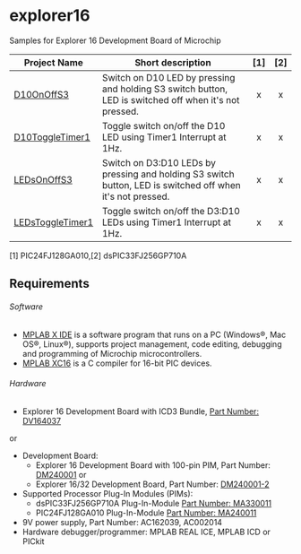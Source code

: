 # explorer16
Samples for Explorer 16 Development Board of Microchip

| Project Name     | Short description | [1] | [2] |
| ---------------- | ----------------- | :-: | :-: |
| [D10OnOffS3](D10OnOffS3.X/) | Switch on D10 LED by pressing and holding S3 switch button, LED is switched off when it's not pressed. | x | x |
| [D10ToggleTimer1](D10ToggleTimer1.X/) | Toggle switch on/off the D10 LED using Timer1 Interrupt at 1Hz. | x | x |
| [LEDsOnOffS3](LEDsOnOffS3.X/)| Switch on D3:D10 LEDs by pressing and holding S3 switch button, LED is switched off when it's not pressed. | x | x |
| [LEDsToggleTimer1](LEDsToggleTimer1.X/) | Toggle switch on/off the D3:D10 LEDs using Timer1 Interrupt at 1Hz. | x | x |

[1] PIC24FJ128GA010,[2] dsPIC33FJ256GP710A

## Requirements

###### Software
- [MPLAB X IDE](http://www.microchip.com/mplab/mplab-x-ide) is a software program that runs on a PC (Windows®, Mac OS®, Linux®), supports project management, code editing, debugging and programming of Microchip microcontrollers.
- [MPLAB XC16](http://www.microchip.com/mplab/compilers) is a C compiler for 16-bit PIC devices.

###### Hardware
- Explorer 16 Development Board with ICD3 Bundle, [Part Number: DV164037](http://www.microchip.com/developmenttools/ProductDetails.aspx?PartNO=DV164037)

or

- Development Board:
    - Explorer 16 Development Board with 100-pin PIM, Part Number: [DM240001](http://www.microchip.com/Developmenttools/ProductDetails.aspx?PartNO=DM240001) or
    - Explorer 16/32 Development Board, Part Number: [DM240001-2](http://www.microchip.com/DevelopmentTools/ProductDetails.aspx?PartNO=DM240001-2)
- Supported Processor Plug-In Modules (PIMs):
    - dsPIC33FJ256GP710A Plug-In-Module [Part Number: MA330011](http://www.microchip.com/DevelopmentTools/ProductDetails.aspx?PartNO=MA330011)
    - PIC24FJ128GA010 Plug-In-Module [Part Number: MA240011](http://www.microchip.com/DevelopmentTools/ProductDetails.aspx?PartNO=MA240011)
- 9V power supply, Part Number: AC162039, AC002014
- Hardware debugger/programmer: MPLAB REAL ICE, MPLAB ICD or PICkit

